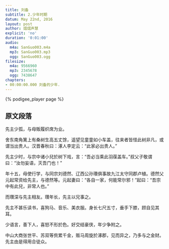```yaml
---
title: 刘备
subtitle: 2.少年时期
datum: May 22nd, 2016
layout: post
author: 熠熠声慧
explicit: 'no'
duration: '0:01:00'
audio:
  m4a: SanGuo003.m4a
  mp3: SanGuo003.mp3
  ogg: SanGuo003.ogg
filesize:
  m4a: 9566960
  mp3: 2345678
  ogg: 7438647
chapters:
- 00:00:00.000 刘备的少年.
---
```


<!---
The filesize block above can be deleted, if your audio files are hosted within the episodes directory.
It is only necessary for hosting remotely.
-->

{% podigee_player page %}

## 原文段落

先主少孤，与母贩履织席为业。

舍东南角篱上有桑树生高五丈馀，遥望见童童如小车盖，往来者皆怪此树非凡，或谓当出贵人。汉晋春秋曰：涿人李定云：“此家必出贵人。”

先主少时，与宗中诸小兒於树下戏，言：“吾必当乘此羽葆盖车。”叔父子敬谓曰：“汝勿妄语，灭吾门也！”

年十五，母使行学，与同宗刘德然、辽西公孙瓚俱事故九江太守同郡卢植。德然父元起常资给先主，与德然等。元起妻曰：“各自一家，何能常尔邪！”起曰：“吾宗中有此兒，非常人也。”

而瓚深与先主相友。瓚年长，先主以兄事之。

先主不甚乐读书，喜狗马、音乐、美衣服。身长七尺五寸，垂手下膝，顾自见其耳。

少语言，善下人，喜怒不形於色。好交结豪侠，年少争附之。

中山大商张世平、苏双等赀累千金，贩马周旋於涿郡，见而异之，乃多与之金财。先主由是得用合徒众。
